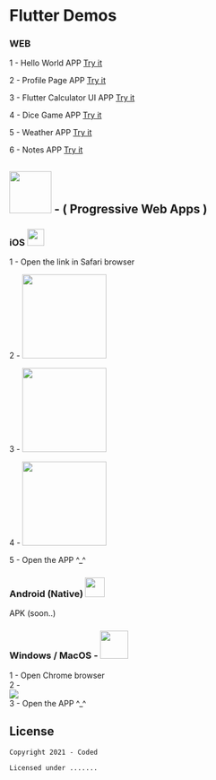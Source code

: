 # Flutter Demos


### WEB <img src="https://user-images.githubusercontent.com/24327781/118701631-8e698b80-b7d9-11eb-914f-81b1b11a8693.png" width="15"/>

1 - Hello World APP
[Try it](https://flutter-examples-coded.web.app/hello-world-app/#/)

2 - Profile Page APP
[Try it](https://flutter-examples-coded.web.app/profile-page-app/#/)

3 - Flutter Calculator UI APP
[Try it](https://flutter-examples-coded.web.app/calculator-ui-app/#/)

4 - Dice Game APP
[Try it](https://flutter-examples-coded.web.app/dice-game-app/#/)

5 - Weather APP
[Try it](https://flutter-examples-coded.web.app/weather-app/#/)

6 - Notes APP
[Try it](https://flutter-examples-coded.web.app/notes-app/#/)


## <img src="https://developer.mozilla.org/en-US/docs/Web/Progressive_web_apps/pwa.png" width="75" /> - ( Progressive Web Apps )  

### iOS <img src="https://user-images.githubusercontent.com/24327781/118701218-156a3400-b7d9-11eb-8fd0-4f0cd20fc6c8.png" width="30"/>


  1 - Open the link in Safari browser
  
  2 - <img src="https://user-images.githubusercontent.com/24327781/118699380-139f7100-b7d7-11eb-814c-1b76fefbb4d4.PNG" width="150" />
  
  3 - <img src="https://user-images.githubusercontent.com/24327781/118699455-2ca82200-b7d7-11eb-91ef-0b0fe2e09251.PNG" width="150" />
  
  4 - <img src="https://user-images.githubusercontent.com/24327781/118699485-35005d00-b7d7-11eb-9f7c-89a015b41f33.PNG" width="150" />
  
  5 - Open the APP ^_^
  
### Android (Native) <img src="https://user-images.githubusercontent.com/24327781/118701393-48acc300-b7d9-11eb-83b4-102552da9127.png" width="35"/>

  APK (soon..)

### Windows / MacOS - <img src="https://developer.mozilla.org/en-US/docs/Web/Progressive_web_apps/pwa.png" width="50" />
  1 - Open Chrome browser  </br>
  2 - </br> <img src="https://user-images.githubusercontent.com/24327781/118702138-2798a200-b7da-11eb-8572-b5d2cc77c5ad.png"/> </br>
  3 - Open the APP ^_^
  
## License

    Copyright 2021 - Coded

    Licensed under .......


